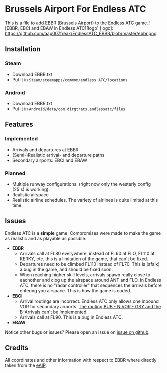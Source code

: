 # Brussels Airport For Endless ATC
This is a file to add EBBR (Brussels Airport) to the [Endless ATC](https://steamcommunity.com/app/666610) game.
![EBBR, EBCI and EBAW in Endless ATC][logo]
[logo]: https://github.com/aap007freak/EndlessATC_EBBR/blob/master/ebbr.png

## Installation
### Steam
* Download EBBR.txt
* Put it in `Steam/steamapps/common/endless ATC/locations` 
### Android
* Download EBBR.txt
* Put it in `Android/data/com.dirgtrats.endlessatc/files`
## Features
### Implemented
* Arrivals and departures at EBBR
* (Semi-)Realistic arrival- and departure paths
* Secondary airports: EBCI and EBAW
### Planned
* Multiple runway configurations. (right now only the westerly config (25's) is working).
* Realistic airspace
* Realistic airline schedules. The variety of airlines is quite limited at this time.
## Issues
Endless ATC is a **simple** game. Compromises were made to make the game as realistic and as playable as possible.
* **EBBR**
	* Arrivals call at FL80 everywhere, instead of FL60 at FLO, FL110 at KERKY, etc. this is a limitation of the game, that can't be fixed. 
	* Departures need to be climbed FL110 instead of FL70. This is (afaik) a bug in the game, and should be fixed soon.
	* When reaching higher skill levels, arrivals spawn really close to eachother and clog up the airspace around ANT and FLO. In Endless ATC, there is no "radar controller" that sequences the arrivals before entering you airspace. This is how the game is coded.
* **EBCI**
	* Arrival routings are incorrect. Endless ATC only allows one inbound VOR for secondary airports. [The routing BUB - NIVOR - GSY and the B-Arrivals](https://ops.skeyes.be/html/belgocontrol_static/eaip/eAIP_Main/graphics/eAIP/EBCI_STAR01_v10.pdf) can't be implemented.
	* Arrivals call at FL90. This is a bug in Endless ATC.
* **EBAW**

Notice other bugs or issues? Please open an issue on [issue on github](https://github.com/aap007freak/EndlessATC_EBBR/issues).
## Credits
All coordinates and other information with respect to EBBR where directly taken from the [eAIP](https://ops.skeyes.be/html/belgocontrol_static/eaip/eAIP_Main/html/index-en-GB.html).
